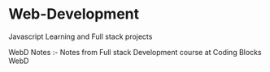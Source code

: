 # Web-Development
Javascript Learning and Full stack projects

WebD Notes :- Notes from Full stack Development course at Coding Blocks
WebD
